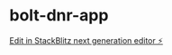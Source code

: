 # bolt-dnr-app

[Edit in StackBlitz next generation editor ⚡️](https://stackblitz.com/~/github.com/bdnaimur/bolt-dnr-app)